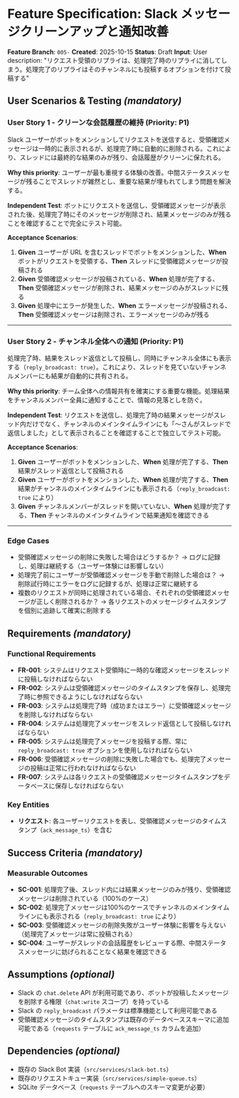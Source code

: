 # Feature Specification: Slack メッセージクリーンアップと通知改善

**Feature Branch**: `005-`
**Created**: 2025-10-15
**Status**: Draft
**Input**: User description: "リクエスト受領のリプライは、処理完了時のリプライに消してしまう。処理完了のリプライはそのチャンネルにも投稿するオプションを付けて投稿する"

## User Scenarios & Testing *(mandatory)*

### User Story 1 - クリーンな会話履歴の維持 (Priority: P1)

Slack ユーザーがボットをメンションしてリクエストを送信すると、受領確認メッセージは一時的に表示されるが、処理完了時に自動的に削除される。これにより、スレッドには最終的な結果のみが残り、会話履歴がクリーンに保たれる。

**Why this priority**: ユーザーが最も重視する体験の改善。中間ステータスメッセージが残ることでスレッドが雑然とし、重要な結果が埋もれてしまう問題を解決する。

**Independent Test**: ボットにリクエストを送信し、受領確認メッセージが表示された後、処理完了時にそのメッセージが削除され、結果メッセージのみが残ることを確認することで完全にテスト可能。

**Acceptance Scenarios**:

1. **Given** ユーザーが URL を含むスレッドでボットをメンションした、**When** ボットがリクエストを受領する、**Then** スレッドに受領確認メッセージが投稿される
2. **Given** 受領確認メッセージが投稿されている、**When** 処理が完了する、**Then** 受領確認メッセージが削除され、結果メッセージのみがスレッドに残る
3. **Given** 処理中にエラーが発生した、**When** エラーメッセージが投稿される、**Then** 受領確認メッセージは削除され、エラーメッセージのみが残る

---

### User Story 2 - チャンネル全体への通知 (Priority: P1)

処理完了時、結果をスレッド返信として投稿し、同時にチャンネル全体にも表示する（`reply_broadcast: true`）。これにより、スレッドを見ていないチャンネルメンバーにも結果が自動的に共有される。

**Why this priority**: チーム全体への情報共有を確実にする重要な機能。処理結果をチャンネルメンバー全員に通知することで、情報の見落としを防ぐ。

**Independent Test**: リクエストを送信し、処理完了時の結果メッセージがスレッド内だけでなく、チャンネルのメインタイムラインにも「〜さんがスレッドで返信しました」として表示されることを確認することで独立してテスト可能。

**Acceptance Scenarios**:

1. **Given** ユーザーがボットをメンションした、**When** 処理が完了する、**Then** 結果がスレッド返信として投稿される
2. **Given** ユーザーがボットをメンションした、**When** 処理が完了する、**Then** 結果がチャンネルのメインタイムラインにも表示される（`reply_broadcast: true` により）
3. **Given** チャンネルメンバーがスレッドを開いていない、**When** 処理が完了する、**Then** チャンネルのメインタイムラインで結果通知を確認できる

---

### Edge Cases

- 受領確認メッセージの削除に失敗した場合はどうするか？ → ログに記録し、処理は継続する（ユーザー体験には影響しない）
- 処理完了前にユーザーが受領確認メッセージを手動で削除した場合は？ → 削除試行時にエラーをログに記録するが、処理は正常に継続する
- 複数のリクエストが同時に処理されている場合、それぞれの受領確認メッセージが正しく削除されるか？ → 各リクエストのメッセージタイムスタンプを個別に追跡して確実に削除する

## Requirements *(mandatory)*

### Functional Requirements

- **FR-001**: システムはリクエスト受領時に一時的な確認メッセージをスレッドに投稿しなければならない
- **FR-002**: システムは受領確認メッセージのタイムスタンプを保存し、処理完了時に参照できるようにしなければならない
- **FR-003**: システムは処理完了時（成功またはエラー）に受領確認メッセージを削除しなければならない
- **FR-004**: システムは処理完了メッセージをスレッド返信として投稿しなければならない
- **FR-005**: システムは処理完了メッセージを投稿する際、常に `reply_broadcast: true` オプションを使用しなければならない
- **FR-006**: 受領確認メッセージの削除に失敗した場合でも、処理完了メッセージの投稿は正常に行われなければならない
- **FR-007**: システムは各リクエストの受領確認メッセージタイムスタンプをデータベースに保存しなければならない

### Key Entities

- **リクエスト**: 各ユーザーリクエストを表し、受領確認メッセージのタイムスタンプ（`ack_message_ts`）を含む

## Success Criteria *(mandatory)*

### Measurable Outcomes

- **SC-001**: 処理完了後、スレッド内には結果メッセージのみが残り、受領確認メッセージは削除されている（100%のケース）
- **SC-002**: 処理完了メッセージは100%のケースでチャンネルのメインタイムラインにも表示される（`reply_broadcast: true` により）
- **SC-003**: 受領確認メッセージの削除失敗がユーザー体験に影響を与えない（処理完了メッセージは常に投稿される）
- **SC-004**: ユーザーがスレッドの会話履歴をレビューする際、中間ステータスメッセージに妨げられることなく結果を確認できる

## Assumptions *(optional)*

- Slack の `chat.delete` API が利用可能であり、ボットが投稿したメッセージを削除する権限（`chat:write` スコープ）を持っている
- Slack の `reply_broadcast` パラメータは標準機能として利用可能である
- 受領確認メッセージのタイムスタンプは既存のデータベーススキーマに追加可能である（`requests` テーブルに `ack_message_ts` カラムを追加）

## Dependencies *(optional)*

- 既存の Slack Bot 実装（`src/services/slack-bot.ts`）
- 既存のリクエストキュー実装（`src/services/simple-queue.ts`）
- SQLite データベース（`requests` テーブルへのスキーマ変更が必要）
